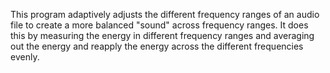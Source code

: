 This program adaptively adjusts the different frequency ranges of an
audio file to create a more balanced "sound" across frequency ranges.
It does this by measuring the energy in different frequency ranges
and averaging out the energy and reapply the energy across the different
frequencies evenly.
